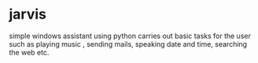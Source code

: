 # jarvis
simple windows assistant using python 
carries out basic tasks for the user such as playing music , sending mails, speaking date and time, searching the web etc.
